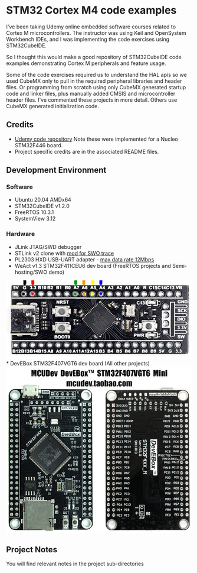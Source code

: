 # STM32 Cortex M4 code examples

 I've been
taking Udemy online embedded software courses related to Cortex M microcontrollers. The instructor was using Keil and OpenSystem Workbench IDEs, and I was implementing the code exercises using STM32CubeIDE.

So I thought this would make a good repository of STM32CubeIDE code examples demonstrating Cortex M peripherals and feature usage.

Some of the code exercises required us to understand the HAL apis so we used CubeMX only to pull in the required peripheral libraries and header files. Or programming from scratch using only CubeMX generated startup code and linker files, plus manually added CMSIS and microcontroller
header files. I've commented these projects in more detail. Others use CubeMX generated initialization code. 

## Credits

* [Udemy code repository](https://github.com/niekiran) Note these were implemented for a Nucleo STM32F446 board.
* Project specific credits are in the associated README files.


## Development Environment

### Software
* Ubuntu 20.04 AMDx64
* STM32CubeIDE v1.2.0
* FreeRTOS 10.3.1
* SystemView 3.12
### Hardware
* JLink JTAG/SWD debugger
* STLink v2 clone with [mod for SWO trace](http://eeblog.co.uk/2018/11/29/swo-with-cubemx-using-st-link-clones/)
* PL2303 HXD USB-UART adapter - [max data rate 12Mbps](https://www.sjoerdlangkemper.nl/2019/03/20/usb-to-serial-uart/)
* WeAct v1.3 STM32F411CEU6 dev board (FreeRTOS projects and Semi-hosting/SWO demo)
<img src = "WeAct_STM32F411CEU6_pinout.jpg"/>
* DevEBox STM32F407VGT6 dev board (All other projects)
<img src = "DevEBox_STM32F407VGT6_pinout.jpg"/>

## Project Notes

You will find relevant notes in the project sub-directories

